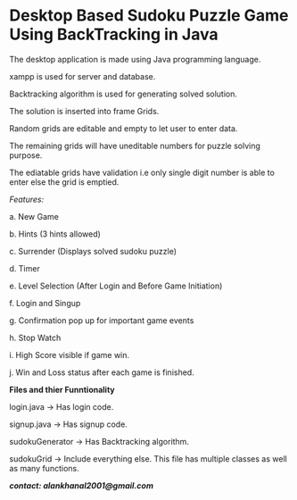 # Desktop Based Sudoku Puzzle Game Using BackTracking in Java

The desktop application is made using Java programming language.

xampp is used for server and database.

Backtracking algorithm is used for generating solved solution.

The solution is inserted into frame Grids.

Random grids are editable and empty to let user to enter data.

The remaining grids will have uneditable numbers for puzzle solving purpose.

The ediatable grids have validation i.e only single digit number is able to enter else the grid is emptied.

_Features:_

  a. New Game
  
  b. Hints (3 hints allowed)
  
  c. Surrender (Displays solved sudoku puzzle)
  
  d. Timer
  
  e. Level Selection (After Login and Before Game Initiation)
  
  f. Login and Singup
  
  g. Confirmation pop up for important game events

  h. Stop Watch

  i. High Score visible if game win.

  j. Win and Loss status after each game is finished.

**Files and thier Funntionality** 

  login.java -> Has login code.
  
  signup.java -> Has signup code.
  
  sudokuGenerator -> Has Backtracking algorithm.
  
  sudokuGrid -> Include everything else. This file has multiple classes as well as many functions.

  
**_contact: alankhanal2001@gmail.com_** 
  
